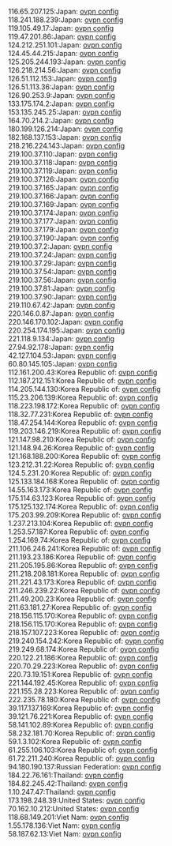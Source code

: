 116.65.207.125:Japan: [ovpn config](vpn/116_65_207_125.ovpn)  
118.241.188.239:Japan: [ovpn config](vpn/118_241_188_239.ovpn)  
119.105.49.17:Japan: [ovpn config](vpn/119_105_49_17.ovpn)  
119.47.201.86:Japan: [ovpn config](vpn/119_47_201_86.ovpn)  
124.212.251.101:Japan: [ovpn config](vpn/124_212_251_101.ovpn)  
124.45.44.215:Japan: [ovpn config](vpn/124_45_44_215.ovpn)  
125.205.244.193:Japan: [ovpn config](vpn/125_205_244_193.ovpn)  
126.218.214.56:Japan: [ovpn config](vpn/126_218_214_56.ovpn)  
126.51.112.153:Japan: [ovpn config](vpn/126_51_112_153.ovpn)  
126.51.113.36:Japan: [ovpn config](vpn/126_51_113_36.ovpn)  
126.90.253.9:Japan: [ovpn config](vpn/126_90_253_9.ovpn)  
133.175.174.2:Japan: [ovpn config](vpn/133_175_174_2.ovpn)  
153.135.245.25:Japan: [ovpn config](vpn/153_135_245_25.ovpn)  
164.70.214.2:Japan: [ovpn config](vpn/164_70_214_2.ovpn)  
180.199.126.214:Japan: [ovpn config](vpn/180_199_126_214.ovpn)  
182.168.137.153:Japan: [ovpn config](vpn/182_168_137_153.ovpn)  
218.216.224.143:Japan: [ovpn config](vpn/218_216_224_143.ovpn)  
219.100.37.110:Japan: [ovpn config](vpn/219_100_37_110.ovpn)  
219.100.37.118:Japan: [ovpn config](vpn/219_100_37_118.ovpn)  
219.100.37.119:Japan: [ovpn config](vpn/219_100_37_119.ovpn)  
219.100.37.126:Japan: [ovpn config](vpn/219_100_37_126.ovpn)  
219.100.37.165:Japan: [ovpn config](vpn/219_100_37_165.ovpn)  
219.100.37.166:Japan: [ovpn config](vpn/219_100_37_166.ovpn)  
219.100.37.169:Japan: [ovpn config](vpn/219_100_37_169.ovpn)  
219.100.37.174:Japan: [ovpn config](vpn/219_100_37_174.ovpn)  
219.100.37.177:Japan: [ovpn config](vpn/219_100_37_177.ovpn)  
219.100.37.179:Japan: [ovpn config](vpn/219_100_37_179.ovpn)  
219.100.37.190:Japan: [ovpn config](vpn/219_100_37_190.ovpn)  
219.100.37.2:Japan: [ovpn config](vpn/219_100_37_2.ovpn)  
219.100.37.24:Japan: [ovpn config](vpn/219_100_37_24.ovpn)  
219.100.37.29:Japan: [ovpn config](vpn/219_100_37_29.ovpn)  
219.100.37.54:Japan: [ovpn config](vpn/219_100_37_54.ovpn)  
219.100.37.56:Japan: [ovpn config](vpn/219_100_37_56.ovpn)  
219.100.37.81:Japan: [ovpn config](vpn/219_100_37_81.ovpn)  
219.100.37.90:Japan: [ovpn config](vpn/219_100_37_90.ovpn)  
219.110.67.42:Japan: [ovpn config](vpn/219_110_67_42.ovpn)  
220.146.0.87:Japan: [ovpn config](vpn/220_146_0_87.ovpn)  
220.146.170.102:Japan: [ovpn config](vpn/220_146_170_102.ovpn)  
220.254.174.195:Japan: [ovpn config](vpn/220_254_174_195.ovpn)  
221.118.9.134:Japan: [ovpn config](vpn/221_118_9_134.ovpn)  
27.94.92.178:Japan: [ovpn config](vpn/27_94_92_178.ovpn)  
42.127.104.53:Japan: [ovpn config](vpn/42_127_104_53.ovpn)  
60.80.145.105:Japan: [ovpn config](vpn/60_80_145_105.ovpn)  
112.161.200.43:Korea Republic of: [ovpn config](vpn/112_161_200_43.ovpn)  
112.187.212.151:Korea Republic of: [ovpn config](vpn/112_187_212_151.ovpn)  
114.205.144.130:Korea Republic of: [ovpn config](vpn/114_205_144_130.ovpn)  
115.23.206.139:Korea Republic of: [ovpn config](vpn/115_23_206_139.ovpn)  
118.223.198.172:Korea Republic of: [ovpn config](vpn/118_223_198_172.ovpn)  
118.32.77.231:Korea Republic of: [ovpn config](vpn/118_32_77_231.ovpn)  
118.47.254.144:Korea Republic of: [ovpn config](vpn/118_47_254_144.ovpn)  
119.203.146.219:Korea Republic of: [ovpn config](vpn/119_203_146_219.ovpn)  
121.147.98.210:Korea Republic of: [ovpn config](vpn/121_147_98_210.ovpn)  
121.148.94.26:Korea Republic of: [ovpn config](vpn/121_148_94_26.ovpn)  
121.168.188.200:Korea Republic of: [ovpn config](vpn/121_168_188_200.ovpn)  
123.212.31.22:Korea Republic of: [ovpn config](vpn/123_212_31_22.ovpn)  
124.5.231.20:Korea Republic of: [ovpn config](vpn/124_5_231_20.ovpn)  
125.133.184.168:Korea Republic of: [ovpn config](vpn/125_133_184_168.ovpn)  
14.55.163.173:Korea Republic of: [ovpn config](vpn/14_55_163_173.ovpn)  
175.114.63.123:Korea Republic of: [ovpn config](vpn/175_114_63_123.ovpn)  
175.125.132.174:Korea Republic of: [ovpn config](vpn/175_125_132_174.ovpn)  
175.203.99.209:Korea Republic of: [ovpn config](vpn/175_203_99_209.ovpn)  
1.237.213.104:Korea Republic of: [ovpn config](vpn/1_237_213_104.ovpn)  
1.253.57.187:Korea Republic of: [ovpn config](vpn/1_253_57_187.ovpn)  
1.254.169.74:Korea Republic of: [ovpn config](vpn/1_254_169_74.ovpn)  
211.106.246.241:Korea Republic of: [ovpn config](vpn/211_106_246_241.ovpn)  
211.193.23.186:Korea Republic of: [ovpn config](vpn/211_193_23_186.ovpn)  
211.205.195.86:Korea Republic of: [ovpn config](vpn/211_205_195_86.ovpn)  
211.218.208.181:Korea Republic of: [ovpn config](vpn/211_218_208_181.ovpn)  
211.221.43.173:Korea Republic of: [ovpn config](vpn/211_221_43_173.ovpn)  
211.246.239.22:Korea Republic of: [ovpn config](vpn/211_246_239_22.ovpn)  
211.49.200.23:Korea Republic of: [ovpn config](vpn/211_49_200_23.ovpn)  
211.63.181.27:Korea Republic of: [ovpn config](vpn/211_63_181_27.ovpn)  
218.156.115.170:Korea Republic of: [ovpn config](vpn/218_156_115_170.ovpn)  
218.156.115.170:Korea Republic of: [ovpn config](vpn/218_156_115_170.ovpn)  
218.157.107.223:Korea Republic of: [ovpn config](vpn/218_157_107_223.ovpn)  
219.240.154.242:Korea Republic of: [ovpn config](vpn/219_240_154_242.ovpn)  
219.249.68.174:Korea Republic of: [ovpn config](vpn/219_249_68_174.ovpn)  
220.122.21.186:Korea Republic of: [ovpn config](vpn/220_122_21_186.ovpn)  
220.70.29.223:Korea Republic of: [ovpn config](vpn/220_70_29_223.ovpn)  
220.73.19.151:Korea Republic of: [ovpn config](vpn/220_73_19_151.ovpn)  
221.144.192.45:Korea Republic of: [ovpn config](vpn/221_144_192_45.ovpn)  
221.155.28.223:Korea Republic of: [ovpn config](vpn/221_155_28_223.ovpn)  
222.235.78.180:Korea Republic of: [ovpn config](vpn/222_235_78_180.ovpn)  
39.117.137.169:Korea Republic of: [ovpn config](vpn/39_117_137_169.ovpn)  
39.121.76.221:Korea Republic of: [ovpn config](vpn/39_121_76_221.ovpn)  
58.141.102.89:Korea Republic of: [ovpn config](vpn/58_141_102_89.ovpn)  
58.232.181.70:Korea Republic of: [ovpn config](vpn/58_232_181_70.ovpn)  
59.1.3.102:Korea Republic of: [ovpn config](vpn/59_1_3_102.ovpn)  
61.255.106.103:Korea Republic of: [ovpn config](vpn/61_255_106_103.ovpn)  
61.72.211.240:Korea Republic of: [ovpn config](vpn/61_72_211_240.ovpn)  
94.180.190.137:Russian Federation: [ovpn config](vpn/94_180_190_137.ovpn)  
184.22.76.161:Thailand: [ovpn config](vpn/184_22_76_161.ovpn)  
184.82.245.42:Thailand: [ovpn config](vpn/184_82_245_42.ovpn)  
1.10.247.47:Thailand: [ovpn config](vpn/1_10_247_47.ovpn)  
173.198.248.39:United States: [ovpn config](vpn/173_198_248_39.ovpn)  
70.162.10.212:United States: [ovpn config](vpn/70_162_10_212.ovpn)  
118.68.149.201:Viet Nam: [ovpn config](vpn/118_68_149_201.ovpn)  
1.55.178.136:Viet Nam: [ovpn config](vpn/1_55_178_136.ovpn)  
58.187.62.13:Viet Nam: [ovpn config](vpn/58_187_62_13.ovpn)  
